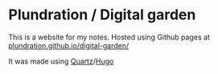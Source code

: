# Plundration / Digital garden 

This is a website for my notes. Hosted using Github pages at [plundration.github.io/digital-garden/](https://plundration.github.io/digital-garden/)

It was made using [Quartz](https://github.com/jackyzha0/quartz)/[Hugo](https://github.com/gohugoio/hugo)

